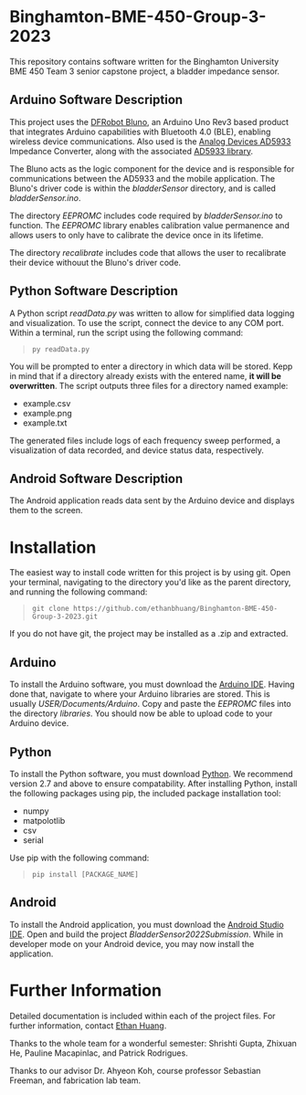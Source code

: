 # Binghamton-BME-450-Group-3-2023

This repository contains software written for the Binghamton University BME 450 Team 3 senior capstone project, a bladder impedance sensor.

## Arduino Software Description

This project uses the [DFRobot Bluno](https://www.dfrobot.com/product-1044.html), an Arduino Uno Rev3 based product that integrates Arduino capabilities with Bluetooth 4.0 (BLE), enabling wireless device communications. Also used is the [Analog Devices AD5933](https://www.analog.com/en/products/ad5933.html) Impedance Converter, along with the associated [AD5933 library](https://github.com/mjmeli/arduino-ad5933).

The Bluno acts as the logic component for the device and is responsible for communications between the AD5933 and the mobile application. The Bluno's driver code is within the _bladderSensor_ directory, and is called _bladderSensor.ino_.

The directory _EEPROMC_ includes code required by _bladderSensor.ino_ to function. The _EEPROMC_ library enables calibration value permanence and allows users to only have to calibrate the device once in its lifetime.

The directory _recalibrate_ includes code that allows the user to recalibrate their device withouut the Bluno's driver code.

## Python Software Description

A Python script _readData.py_ was written to allow for simplified data logging and visualization. To use the script, connect the device to any COM port. Within a terminal, run the script using the following command:

> `py readData.py`

You will be prompted to enter a directory in which data will be stored. Kepp in mind that if a directory already exists with the entered name, **it will be overwritten**. The script outputs three files for a directory named example:

-   example.csv
-   example.png
-   example.txt

The generated files include logs of each frequency sweep performed, a visualization of data recorded, and device status data, respectively.

## Android Software Description

The Android application reads data sent by the Arduino device and displays them to the screen.

# Installation

The easiest way to install code written for this project is by using git. Open your terminal, navigating to the directory you'd like as the parent directory, and running the following command:

> `git clone https://github.com/ethanbhuang/Binghamton-BME-450-Group-3-2023.git`

If you do not have git, the project may be installed as a .zip and extracted.

## Arduino

To install the Arduino software, you must download the [Arduino IDE](https://www.arduino.cc/en/software). Having done that, navigate to where your Arduino libraries are stored. This is usually _USER/Documents/Arduino_. Copy and paste the _EEPROMC_ files into the directory _libraries_. You should now be able to upload code to your Arduino device.

## Python

To install the Python software, you must download [Python](https://www.python.org/downloads/). We recommend version 2.7 and above to ensure compatability. After installing Python, install the following packages using pip, the included package installation tool:

-   numpy
-   matpolotlib
-   csv
-   serial

Use pip with the following command:

> `pip install [PACKAGE_NAME]`

## Android

To install the Android application, you must download the [Android Studio IDE](https://developer.android.com/studio). Open and build the project _BladderSensor2022Submission_. While in developer mode on your Android device, you may now install the application.

# Further Information

Detailed documentation is included within each of the project files. For further information, contact [Ethan Huang](mailto:ehuang35@binghamton.edu).

Thanks to the whole team for a wonderful semester: Shrishti Gupta, Zhixuan He, Pauline Macapinlac, and Patrick Rodrigues.

Thanks to our advisor Dr. Ahyeon Koh, course professor Sebastian Freeman, and fabrication lab team.
